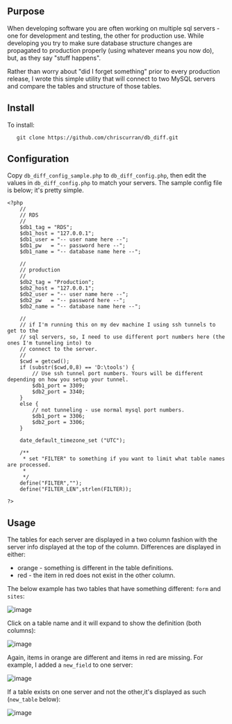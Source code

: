 Purpose
-------

When developing software you are often working on multiple sql servers - one
for development and testing, the other for production use. While developing
you try to make sure database structure changes are propagated to production
properly (using whatever means you now do), but, as they say "stuff happens". 

Rather than worry about "did I forget something" prior to every production
release, I wrote this simple utility that will connect to two MySQL servers
and compare the tables and structure of those tables. 

Install
-------
To install:
```
   git clone https://github.com/chriscurran/db_diff.git
```

Configuration
-------------

Copy `db_diff_config_sample.php` to `db_diff_config.php`, then edit the values in `db_diff_config.php` to match your servers. The sample config file is below; it's pretty simple.

```
<?php
	//
	// RDS
	//
	$db1_tag = "RDS";
	$db1_host = "127.0.0.1";
	$db1_user = "-- user name here --";
	$db1_pw   = "-- password here --";
	$db1_name = "-- database name here --";

	// 
	// production
	// 
	$db2_tag = "Production";
	$db2_host = "127.0.0.1";
	$db2_user = "-- user name here --";
	$db2_pw   = "-- password here --";
	$db2_name = "-- database name here --";

	// 
	// if I'm running this on my dev machine I using ssh tunnels to get to the 
	// sql servers, so, I need to use different port numbers here (the ones I'm tunneling into) to 
	// connect to the server.
	//
	$cwd = getcwd();
	if (substr($cwd,0,8) == 'D:\tools') {
		// Use ssh tunnel port numbers. Yours will be different depending on how you setup your tunnel.
		$db1_port = 3309;
		$db2_port = 3340;
	}
	else {
		// not tunneling - use normal mysql port numbers.
		$db1_port = 3306;
		$db2_port = 3306;
	}

	date_default_timezone_set ("UTC");

	/**
	 * set "FILTER" to something if you want to limit what table names are processed.
	 *
	 */
	define("FILTER","");
	define("FILTER_LEN",strlen(FILTER));

?>
```


Usage
-----

The tables for each server are displayed in a two column fashion with the server info displayed at the top of the column. Differences are displayed in either:

* orange - something is different in the table definitions.
* red	 - the item in red does not exist in the other column.

The below example has two tables that have something different: `form` and `sites`:

![image](http://www.planetcurran.com/db_diff/initial_display.png)

Click on a table name and it will expand to show the definition (both columns):

![image](http://www.planetcurran.com/db_diff/form_diff.png)

Again, items in orange are different and items in red are missing. For example, I added a `new_field` to one server:

![image](http://www.planetcurran.com/db_diff/form_diff_col.png)

If a table exists on one server and not the other,it's displayed as such (`new_table` below):

![image](http://www.planetcurran.com/db_diff/diff_table.png)
